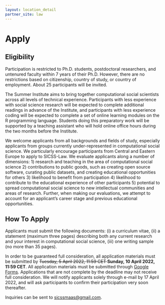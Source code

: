 ```yaml
---
layout: location_detail
partner_site: law
---
```


# Apply

## Eligibility

Participation is restricted to Ph.D. students, postdoctoral researchers, and untenured faculty within 7 years of their Ph.D. However, there are no restrictions based on citizenship, country of study, or country of employment. About 25 participants will be invited.

The Summer Institute aims to bring together computational social scientists across all levels of technical experience. Participants with less experience with social science research will be expected to complete additional readings in advance of the Institute, and participants with less experience coding will be expected to complete a set of online learning modules on the R programming language. Students doing this preparatory work will be supported by a teaching assistant who will hold online office hours during the two months before the Institute.

We welcome applicants from all backgrounds and fields of study, especially applicants from groups currently under-represented in computational social science. We particularly encourage participants from Central and Eastern Europe to apply to SICSS-Law. We evaluate applicants along a number of dimensions: 1) research and teaching in the area of computational social science 2) contributions to public goods, such as creating open source software, curating public datasets, and creating educational opportunities for others 3) likelihood to benefit from participation 4) likelihood to contribute to the educational experience of other participants 5) potential to spread computational social science to new intellectual communities and areas of research. Further, when making our evaluations, we attempt to account for an applicant’s career stage and previous educational opportunities.

## How To Apply

Applicants must submit the following documents: (i) a curriculum vitae, (ii) a statement (maximum three pages) describing both any current research and your interest in computational social science, (iii) one writing sample (no more than 35 pages). 

In order to be guaranteed full consideration, all application materials must be submitted by <strike>Tuesday, 5 April 2022, 11:59 CET </strike> **Sunday, 10 April 2022, 11:59 CET**. All application materials must be submitted through [Google Forms](https://forms.gle/bMmKbwkLJzqfZta5A). Applications that are not complete by the deadline may not receive full consideration. We will notify applicants solely through e-mail by 17 April 2022, and will ask participants to confirm their participation very soon thereafter.

Inquiries can be sent to sicssmaas@gmail.com.
